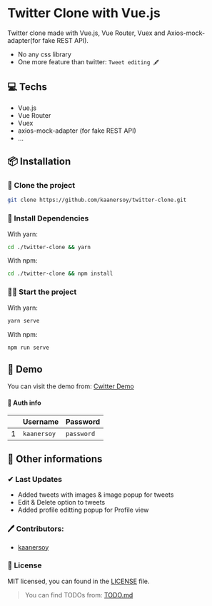 # Twitter Clone with Vue.js

Twitter clone made with Vue.js, Vue Router, Vuex and Axios-mock-adapter(for fake REST API).

- No any css library
- One more feature than twitter: `Tweet editing 🖋`

## 💻 Techs

- Vue.js
- Vue Router
- Vuex
- axios-mock-adapter (for fake REST API)
- ...

## 📦 Installation

### 📰 Clone the project

```bash
git clone https://github.com/kaanersoy/twitter-clone.git
```

### 🔻 Install Dependencies

With yarn:
```bash
cd ./twitter-clone && yarn
```

With npm:
```bash
cd ./twitter-clone && npm install
```

### 🏃‍♂️ Start the project

With yarn:
```bash
yarn serve
```

With npm:
```
npm run serve
```

## 🔴 Demo 
You can visit the demo from: [Cwitter Demo](https://cwitter-demo.vercel.app/)

#### 🔐 Auth info
|    | Username      | Password      |
| -- | ------------- | ------------- |
| 1  | `kaanersoy`   | `password`    |


## 📕 Other informations

### ✔ Last Updates

- Added tweets with images & image popup for tweets
- Edit & Delete option to tweets
- Added profile editting popup for Profile view

### 🖊 Contributors:

- [kaanersoy](https://github.com/kaanersoy)

### 📃 License

MIT licensed, you can found in the [LICENSE](https://github.com/kaanersoy/twitter-clone/blob/master/LICENSE) file.


> You can find TODOs from: [TODO.md](https://github.com/kaanersoy/twitter-clone/blob/master/TODO.md)